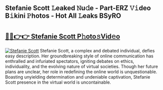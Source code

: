## Stefanie Scott 𝙻eaked 𝙽u𝚍e - Part-ERZ 𝚅𝚒deo B𝚒kini 𝙿hotos - Hot All 𝙻eaks BSyRO

# <h2><a href="http://ld0exhv.urlbe.top/?page=Stefanie+Scott">🔗🔗👉👉 Stefanie Scott P𝚑oto𝚜Vid𝚎o</a></h2>

[![Stefanie Scott](https://i.imgur.com/eBuTRDB.gif)](http://ld0exhv.urlbe.top/?page=Stefanie+Scott)
Stefanie Scott, a complex and debated individual, defies easy description. Her groundbreaking style of online communication has enthralled and infuriated spectators, igniting debates on ethics, individuality, and the evolving nature of virtual societies. Though her future plans are unclear, her role in redefining the online world is unquestionable. Boasting unyielding determination and undeniable captivation, Stefanie Scott presence in the virtual world is uncontainable.
